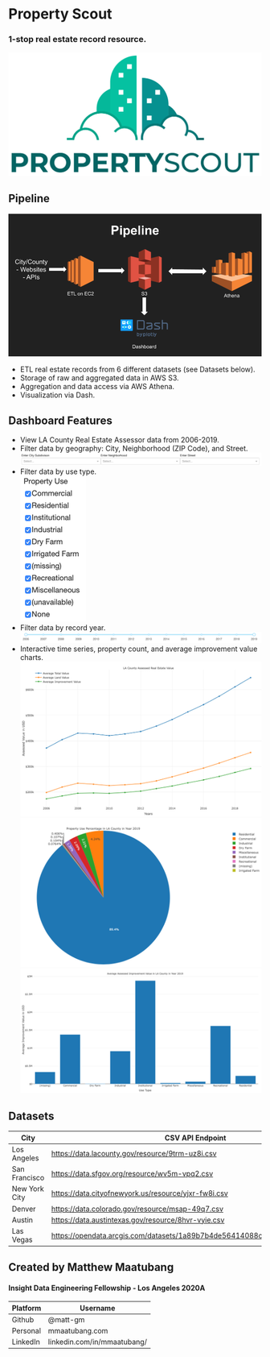 # Property Scout  

### 1-stop real estate record resource.
![PropertyScout_Screenshot.png](frontend/assets/PS_logo.png)

## Pipeline

![Matthew_Maatubang_Insight_Demo.png](frontend/assets/Matthew_Maatubang_Insight_Demo.png)   

- ETL real estate records from 6 different datasets (see Datasets below).  
- Storage of raw and aggregated data in AWS S3.   
- Aggregation and data access via AWS Athena.   
- Visualization via Dash.   

## Dashboard Features

- View LA County Real Estate Assessor data from 2006-2019.    
- Filter data by geography: City, Neighborhood (ZIP Code), and Street.     
![Geo Filter](frontend/assets/PropertyScout_Geographic_Filter.png)   
- Filter data by use type.   
![Use Filter](frontend/assets/PropertyScout_Use_Filter.png)  
- Filter data by record year.     
![Year Filter](frontend/assets/PropertyScout_Year_Filter.png)  
- Interactive time series, property count, and average improvement value charts.   
![Time Series](frontend/assets/PropertyScout_Time_Series.png)   
![Pie Chart](frontend/assets/PropertyScout_Pie_Chart.png)   
![Bar Chart](frontend/assets/PropertyScout_Bar_Chart.png)   

## Datasets
  
City | CSV API Endpoint |
--------------------|------------------|
Los Angeles | https://data.lacounty.gov/resource/9trm-uz8i.csv |
San Francisco | https://data.sfgov.org/resource/wv5m-vpq2.csv |
New York City | https://data.cityofnewyork.us/resource/yjxr-fw8i.csv |
Denver | https://data.colorado.gov/resource/msap-49q7.csv |
Austin | https://data.austintexas.gov/resource/8hvr-vyie.csv |
Las Vegas | https://opendata.arcgis.com/datasets/1a89b7b4de56414088c854c4f785e3e7_0.csv |

## Created by Matthew Maatubang
#### Insight Data Engineering Fellowship - Los Angeles 2020A
Platform | Username |
--------------------|------------------|
Github | @matt-gm |  
Personal | mmaatubang.com | 
LinkedIn | linkedin.com/in/mmaatubang/ |
